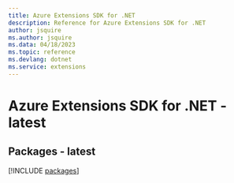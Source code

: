 ```yaml
---
title: Azure Extensions SDK for .NET
description: Reference for Azure Extensions SDK for .NET
author: jsquire
ms.author: jsquire
ms.data: 04/18/2023
ms.topic: reference
ms.devlang: dotnet
ms.service: extensions
---
```

# Azure Extensions SDK for .NET - latest
## Packages - latest
[!INCLUDE [packages](extensions-index.md)]